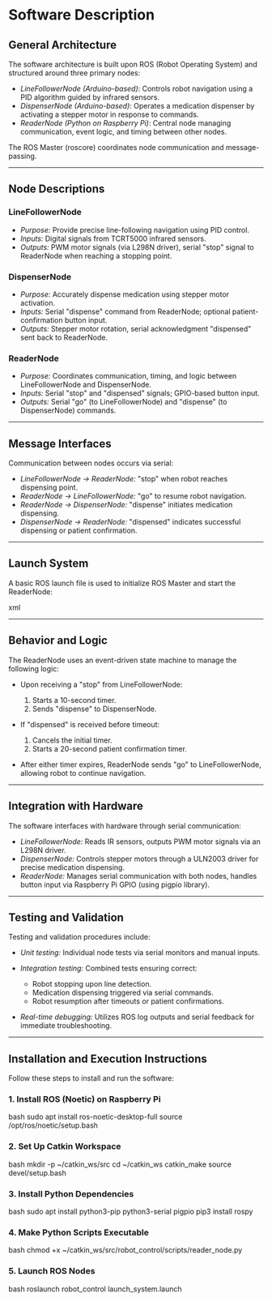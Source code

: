 # Software Description

## General Architecture

The software architecture is built upon ROS (Robot Operating System) and structured around three primary nodes:

* *LineFollowerNode (Arduino-based)*: Controls robot navigation using a PID algorithm guided by infrared sensors.
* *DispenserNode (Arduino-based)*: Operates a medication dispenser by activating a stepper motor in response to commands.
* *ReaderNode (Python on Raspberry Pi)*: Central node managing communication, event logic, and timing between other nodes.

The ROS Master (roscore) coordinates node communication and message-passing.

---

## Node Descriptions

### LineFollowerNode

* *Purpose:* Provide precise line-following navigation using PID control.
* *Inputs:* Digital signals from TCRT5000 infrared sensors.
* *Outputs:* PWM motor signals (via L298N driver), serial "stop" signal to ReaderNode when reaching a stopping point.

### DispenserNode

* *Purpose:* Accurately dispense medication using stepper motor activation.
* *Inputs:* Serial "dispense" command from ReaderNode; optional patient-confirmation button input.
* *Outputs:* Stepper motor rotation, serial acknowledgment "dispensed" sent back to ReaderNode.

### ReaderNode

* *Purpose:* Coordinates communication, timing, and logic between LineFollowerNode and DispenserNode.
* *Inputs:* Serial "stop" and "dispensed" signals; GPIO-based button input.
* *Outputs:* Serial "go" (to LineFollowerNode) and "dispense" (to DispenserNode) commands.

---

## Message Interfaces

Communication between nodes occurs via serial:

* *LineFollowerNode → ReaderNode:* "stop" when robot reaches dispensing point.
* *ReaderNode → LineFollowerNode:* "go" to resume robot navigation.
* *ReaderNode → DispenserNode:* "dispense" initiates medication dispensing.
* *DispenserNode → ReaderNode:* "dispensed" indicates successful dispensing or patient confirmation.

---

## Launch System

A basic ROS launch file is used to initialize ROS Master and start the ReaderNode:

xml
<launch>
  <node pkg="roslaunch" type="roscore" name="roscore" output="screen" />
  <node pkg="robot_control" type="reader_node.py" name="reader_node" output="screen" />
</launch>


---

## Behavior and Logic

The ReaderNode uses an event-driven state machine to manage the following logic:

* Upon receiving a "stop" from LineFollowerNode:

  1. Starts a 10-second timer.
  2. Sends "dispense" to DispenserNode.
* If "dispensed" is received before timeout:

  1. Cancels the initial timer.
  2. Starts a 20-second patient confirmation timer.
* After either timer expires, ReaderNode sends "go" to LineFollowerNode, allowing robot to continue navigation.

---

## Integration with Hardware

The software interfaces with hardware through serial communication:

* *LineFollowerNode:* Reads IR sensors, outputs PWM motor signals via an L298N driver.
* *DispenserNode:* Controls stepper motors through a ULN2003 driver for precise medication dispensing.
* *ReaderNode:* Manages serial communication with both nodes, handles button input via Raspberry Pi GPIO (using pigpio library).

---

## Testing and Validation

Testing and validation procedures include:

* *Unit testing:* Individual node tests via serial monitors and manual inputs.
* *Integration testing:* Combined tests ensuring correct:

  * Robot stopping upon line detection.
  * Medication dispensing triggered via serial commands.
  * Robot resumption after timeouts or patient confirmations.
* *Real-time debugging:* Utilizes ROS log outputs and serial feedback for immediate troubleshooting.

---

## Installation and Execution Instructions

Follow these steps to install and run the software:

### 1. Install ROS (Noetic) on Raspberry Pi

bash
sudo apt install ros-noetic-desktop-full
source /opt/ros/noetic/setup.bash


### 2. Set Up Catkin Workspace

bash
mkdir -p ~/catkin_ws/src
cd ~/catkin_ws
catkin_make
source devel/setup.bash


### 3. Install Python Dependencies

bash
sudo apt install python3-pip python3-serial pigpio
pip3 install rospy


### 4. Make Python Scripts Executable

bash
chmod +x ~/catkin_ws/src/robot_control/scripts/reader_node.py


### 5. Launch ROS Nodes

bash
roslaunch robot_control launch_system.launch
